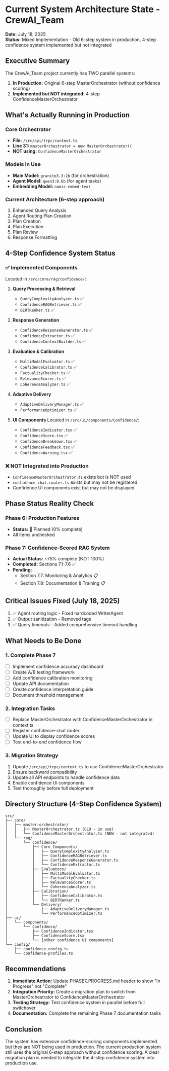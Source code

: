 # Current System Architecture State - CrewAI_Team
**Date:** July 18, 2025  
**Status:** Mixed Implementation - Old 6-step system in production, 4-step confidence system implemented but not integrated

## Executive Summary

The CrewAI_Team project currently has TWO parallel systems:
1. **In Production:** Original 6-step MasterOrchestrator (without confidence scoring)
2. **Implemented but NOT integrated:** 4-step ConfidenceMasterOrchestrator

## What's Actually Running in Production

### Core Orchestrator
- **File:** `/src/api/trpc/context.ts`
- **Line 31:** `masterOrchestrator = new MasterOrchestrator({`
- **NOT using:** `ConfidenceMasterOrchestrator`

### Models in Use
- **Main Model:** `granite3.3:2b` (for orchestration)
- **Agent Model:** `qwen3:0.6b` (for agent tasks)
- **Embedding Model:** `nomic-embed-text`

### Current Architecture (6-step approach)
1. Enhanced Query Analysis
2. Agent Routing Plan Creation
3. Plan Creation
4. Plan Execution
5. Plan Review
6. Response Formatting

## 4-Step Confidence System Status

### ✅ Implemented Components
Located in `/src/core/rag/confidence/`:

1. **Query Processing & Retrieval**
   - `QueryComplexityAnalyzer.ts` ✅
   - `ConfidenceRAGRetriever.ts` ✅
   - `BERTRanker.ts` ✅

2. **Response Generation**
   - `ConfidenceResponseGenerator.ts` ✅
   - `ConfidenceExtractor.ts` ✅
   - `ConfidenceContextBuilder.ts` ✅

3. **Evaluation & Calibration**
   - `MultiModalEvaluator.ts` ✅
   - `ConfidenceCalibrator.ts` ✅
   - `FactualityChecker.ts` ✅
   - `RelevanceScorer.ts` ✅
   - `CoherenceAnalyzer.ts` ✅

4. **Adaptive Delivery**
   - `AdaptiveDeliveryManager.ts` ✅
   - `PerformanceOptimizer.ts` ✅

5. **UI Components**
   Located in `/src/ui/components/Confidence/`:
   - `ConfidenceIndicator.tsx` ✅
   - `ConfidenceScore.tsx` ✅
   - `ConfidenceBreakdown.tsx` ✅
   - `ConfidenceFeedback.tsx` ✅
   - `ConfidenceWarning.tsx` ✅

### ❌ NOT Integrated into Production
- `ConfidenceMasterOrchestrator.ts` exists but is NOT used
- `confidence-chat.router.ts` exists but may not be registered
- Confidence UI components exist but may not be displayed

## Phase Status Reality Check

### Phase 6: Production Features
- **Status:** 📅 Planned (0% complete)
- All items unchecked

### Phase 7: Confidence-Scored RAG System
- **Actual Status:** ~75% complete (NOT 100%)
- **Completed:** Sections 7.1-7.6 ✅
- **Pending:** 
  - Section 7.7: Monitoring & Analytics 📋
  - Section 7.8: Documentation & Training 📋

## Critical Issues Fixed (July 18, 2025)
1. ✅ Agent routing logic - Fixed hardcoded WriterAgent
2. ✅ Output sanitization - Removed <think> tags
3. ✅ Query timeouts - Added comprehensive timeout handling

## What Needs to Be Done

### 1. Complete Phase 7
- [ ] Implement confidence accuracy dashboard
- [ ] Create A/B testing framework
- [ ] Add confidence calibration monitoring
- [ ] Update API documentation
- [ ] Create confidence interpretation guide
- [ ] Document threshold management

### 2. Integration Tasks
- [ ] Replace MasterOrchestrator with ConfidenceMasterOrchestrator in context.ts
- [ ] Register confidence-chat router
- [ ] Update UI to display confidence scores
- [ ] Test end-to-end confidence flow

### 3. Migration Strategy
1. Update `/src/api/trpc/context.ts` to use ConfidenceMasterOrchestrator
2. Ensure backward compatibility
3. Update all API endpoints to handle confidence data
4. Enable confidence UI components
5. Test thoroughly before full deployment

## Directory Structure (4-Step Confidence System)

```
src/
├── core/
│   ├── master-orchestrator/
│   │   ├── MasterOrchestrator.ts (OLD - in use)
│   │   └── ConfidenceMasterOrchestrator.ts (NEW - not integrated)
│   └── rag/
│       └── confidence/
│           ├── Core Components/
│           │   ├── QueryComplexityAnalyzer.ts
│           │   ├── ConfidenceRAGRetriever.ts
│           │   ├── ConfidenceResponseGenerator.ts
│           │   └── ConfidenceExtractor.ts
│           ├── Evaluators/
│           │   ├── MultiModalEvaluator.ts
│           │   ├── FactualityChecker.ts
│           │   ├── RelevanceScorer.ts
│           │   └── CoherenceAnalyzer.ts
│           ├── Calibration/
│           │   ├── ConfidenceCalibrator.ts
│           │   └── BERTRanker.ts
│           └── Delivery/
│               ├── AdaptiveDeliveryManager.ts
│               └── PerformanceOptimizer.ts
├── ui/
│   └── components/
│       └── Confidence/
│           ├── ConfidenceIndicator.tsx
│           ├── ConfidenceScore.tsx
│           └── [other confidence UI components]
└── config/
    ├── confidence.config.ts
    └── confidence-profiles.ts
```

## Recommendations

1. **Immediate Action:** Update PHASE7_PROGRESS.md header to show "In Progress" not "Complete"
2. **Integration Priority:** Create a migration plan to switch from MasterOrchestrator to ConfidenceMasterOrchestrator
3. **Testing Strategy:** Test confidence system in parallel before full switchover
4. **Documentation:** Complete the remaining Phase 7 documentation tasks

## Conclusion

The system has extensive confidence-scoring components implemented but they are NOT being used in production. The current production system still uses the original 6-step approach without confidence scoring. A clear migration plan is needed to integrate the 4-step confidence system into production use.